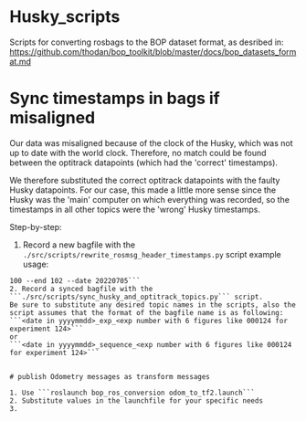 # Husky_scripts
Scripts for converting rosbags to the BOP dataset format, as desribed in:
https://github.com/thodan/bop_toolkit/blob/master/docs/bop_datasets_format.md


# Sync timestamps in bags if misaligned
Our data was misaligned because of the clock of the Husky, which was not up to date with the world clock. Therefore, no match could be found between the optitrack datapoints (which had the 'correct' timestamps).

We therefore substituted the correct optitrack datapoints with the faulty Husky datapoints. For our case, this made a little more sense since the Husky was the 'main' computer on which everything was recorded, so the timestamps in all other topics were the 'wrong' Husky timestamps.

Step-by-step:
1. Record a new bagfile with the ```./src/scripts/rewrite_rosmsg_header_timestamps.py``` script
example usage:
```rosrun bop_ros_conversion rewrite_rosmsg_header_timestamps.py --source_dir '/home/pmvanderburg/noetic-husky/bop_ros_ws/src/Husky_scripts/bagfiles/20220705' --target_dir '/home/pmvanderburg/noetic-husky/bop_ros_ws/src/Husky_scripts/bagfiles/20220705' --start 
100 --end 102 --date 20220705```
2. Record a synced bagfile with the ```./src/scripts/sync_husky_and_optitrack_topics.py``` script. 
Be sure to substitute any desired topic names in the scripts, also the script assumes that the format of the bagfile name is as following:
```<date in yyyymmdd>_exp_<exp number with 6 figures like 000124 for experiment 124>``` 
or
```<date in yyyymmdd>_sequence_<exp number with 6 figures like 000124 for experiment 124>```


# publish Odometry messages as transform messages

1. Use ```roslaunch bop_ros_conversion odom_to_tf2.launch```
2. Substitute values in the launchfile for your specific needs
3. 
